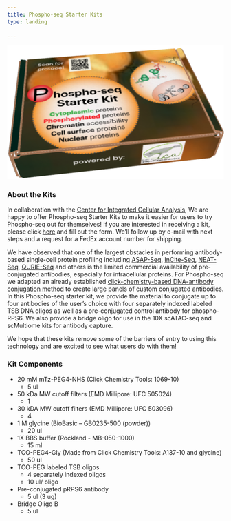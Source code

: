 ```yaml
---
title: Phospho-seq Starter Kits
type: landing

---
```


<img src="PhosphoseqKit.png" alt="kit" width="600"/>

### About the Kits 
<font size= “3”> In collaboration with the <a href="https://www.multimodalintegration.org/" target="_blank">Center for Integrated Cellular Analysis</a>, We are happy to offer Phospho-seq Starter Kits to make it easier for users to try Phospho-seq out for themselves! If you are interested in receiving a kit, please click <a href="https://www.multimodalintegration.org/techsharing" target="_blank">here</a> and fill out the form. We’ll follow up by e-mail with next steps and a request for a FedEx account number for shipping.
        
We have observed that one of the largest obstacles in performing antibody-based single-cell protein profiling including <a href="https://www.nature.com/articles/s41587-021-00927-2" target="_blank">ASAP-Seq</a>, <a href="https://www.nature.com/articles/s41592-021-01278-1" target="_blank">InCite-Seq</a>, <a href="https://www.nature.com/articles/s41592-022-01461-y" target="_blank">NEAT-Seq</a>, <a href="https://www.sciencedirect.com/science/article/pii/S2667237521001223" target="_blank">QURIE-Seq</a> and others is the limited commercial availability of pre-conjugated antibodies, especially for intracellular proteins. For Phospho-seq we adapted an already established <a href="https://www.nature.com/articles/srep22675" target="_blank">click-chemistry-based DNA-antibody conjugation method</a>  to create large panels of custom conjugated antibodies. In this Phospho-seq starter kit, we provide the material to conjugate up to four antibodies of the user’s choice with four separately indexed labeled TSB DNA oligos as well as a pre-conjugated control antibody for phospho-RPS6. We also provide a bridge oligo for use in the 10X scATAC-seq and scMultiome kits for antibody capture.

We hope that these kits remove some of the barriers of entry to using this technology and are excited to see what users do with them!</font>

### Kit Components
- 20 mM mTz-PEG4-NHS (Click Chemistry Tools: 1069-10)
  - 5 ul 
- 50 kDa MW cutoff filters (EMD Millipore: UFC 505024)
  - 1
- 30 kDA MW cutoff filters (EMD Millipore: UFC 503096)
  - 4
- 1 M glycine (BioBasic – GB0235-500 (powder))
  - 20 ul
- 1X BBS buffer (Rockland - MB-050-1000)
  - 15 ml
- TCO-PEG4-Gly (Made from Click Chemistry Tools: A137-10 and glycine)
   - 50 ul
- TCO-PEG labeled TSB oligos
  - 4 separately indexed oligos
  - 10 ul/ oligo
- Pre-conjugated pRPS6 antibody
  - 5 ul (3 ug)
- Bridge Oligo B
  - 5 ul

